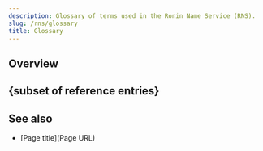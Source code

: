 ```yaml
---
description: Glossary of terms used in the Ronin Name Service (RNS).
slug: /rns/glossary
title: Glossary
---
```


## Overview

<!-- An optional section to briefly describe the main idea of the page. -->

## {subset of reference entries}

<!-- A table or other structured presentation of entries. For instructions, refer to
https://github.com/axieinfinity/ronin-documentation/blob/main/docs/CONTRIBUTING.md#reference. -->

## See also

<!-- An optional section that can contain links to other content that the user
can read to reinforce the understanding of the information covered
in this topic. -->

* [Page title](Page URL)
